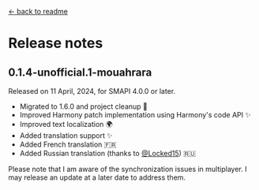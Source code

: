 ﻿[← back to readme](../README.md)

# Release notes

## 0.1.4-unofficial.1-mouahrara
Released on 11 April, 2024, for SMAPI 4.0.0 or later.
* Migrated to 1.6.0 and project cleanup 🚀
* Improved Harmony patch implementation using Harmony's code API ✨
* Improved text localization 🌍
* Added translation support ✨
* Added French translation 🇫🇷
* Added Russian translation (thanks to [@Locked15](https://github.com/Locked15)) 🇷🇺

Please note that I am aware of the synchronization issues in multiplayer. I may release an update at a later date to address them.
